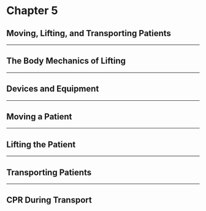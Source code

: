 # Chapter 5
## Moving, Lifting, and Transporting Patients

---

## The Body Mechanics of Lifting

---

## Devices and Equipment

---

## Moving a Patient

---

## Lifting the Patient

---

## Transporting Patients

---

## CPR During Transport